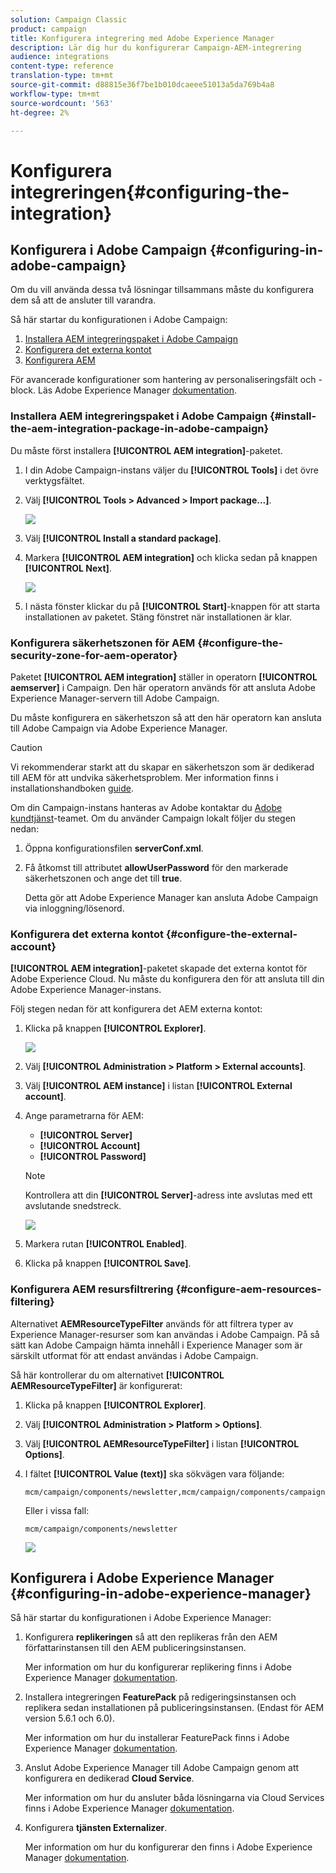 ```yaml
---
solution: Campaign Classic
product: campaign
title: Konfigurera integrering med Adobe Experience Manager
description: Lär dig hur du konfigurerar Campaign-AEM-integrering
audience: integrations
content-type: reference
translation-type: tm+mt
source-git-commit: d88815e36f7be1b010dcaeee51013a5da769b4a8
workflow-type: tm+mt
source-wordcount: '563'
ht-degree: 2%

---
```



# Konfigurera integreringen{#configuring-the-integration}

## Konfigurera i Adobe Campaign {#configuring-in-adobe-campaign}

Om du vill använda dessa två lösningar tillsammans måste du konfigurera dem så att de ansluter till varandra.

Så här startar du konfigurationen i Adobe Campaign:

1. [Installera AEM integreringspaket i Adobe Campaign](#install-the-aem-integration-package-in-adobe-campaign)
1. [Konfigurera det externa kontot](#configure-the-external-account)
1. [Konfigurera AEM](#configure-aem-resources-filtering)

För avancerade konfigurationer som hantering av personaliseringsfält och -block. Läs Adobe Experience Manager [dokumentation](https://helpx.adobe.com/experience-manager/6-5/sites/administering/using/campaignonpremise.html).

### Installera AEM integreringspaket i Adobe Campaign {#install-the-aem-integration-package-in-adobe-campaign}

Du måste först installera **[!UICONTROL AEM integration]**-paketet.

1. I din Adobe Campaign-instans väljer du **[!UICONTROL Tools]** i det övre verktygsfältet.
1. Välj **[!UICONTROL Tools > Advanced > Import package...]**.

   ![](assets/aem_config_1.png)

1. Välj **[!UICONTROL Install a standard package]**.
1. Markera **[!UICONTROL AEM integration]** och klicka sedan på knappen **[!UICONTROL Next]**.

   ![](assets/aem_config_2.png)

1. I nästa fönster klickar du på **[!UICONTROL Start]**-knappen för att starta installationen av paketet. Stäng fönstret när installationen är klar.

### Konfigurera säkerhetszonen för AEM {#configure-the-security-zone-for-aem-operator}

Paketet **[!UICONTROL AEM integration]** ställer in operatorn **[!UICONTROL aemserver]** i Campaign. Den här operatorn används för att ansluta Adobe Experience Manager-servern till Adobe Campaign.

Du måste konfigurera en säkerhetszon så att den här operatorn kan ansluta till Adobe Campaign via Adobe Experience Manager.

>[!CAUTION]
>
>Vi rekommenderar starkt att du skapar en säkerhetszon som är dedikerad till AEM för att undvika säkerhetsproblem. Mer information finns i installationshandboken [guide](../../installation/using/security-zones.md).

Om din Campaign-instans hanteras av Adobe kontaktar du [Adobe kundtjänst](https://helpx.adobe.com/enterprise/admin-guide.html/enterprise/using/support-for-experience-cloud.ug.html)-teamet. Om du använder Campaign lokalt följer du stegen nedan:

1. Öppna konfigurationsfilen **serverConf.xml**.
1. Få åtkomst till attributet **allowUserPassword** för den markerade säkerhetszonen och ange det till **true**.

   Detta gör att Adobe Experience Manager kan ansluta Adobe Campaign via inloggning/lösenord.

### Konfigurera det externa kontot {#configure-the-external-account}

**[!UICONTROL AEM integration]**-paketet skapade det externa kontot för Adobe Experience Cloud. Nu måste du konfigurera den för att ansluta till din Adobe Experience Manager-instans.

Följ stegen nedan för att konfigurera det AEM externa kontot:

1. Klicka på knappen **[!UICONTROL Explorer]**.

   ![](assets/aem_config_3.png)

1. Välj **[!UICONTROL Administration > Platform > External accounts]**.
1. Välj **[!UICONTROL AEM instance]** i listan **[!UICONTROL External account]**.
1. Ange parametrarna för AEM:

   * **[!UICONTROL Server]**
   * **[!UICONTROL Account]**
   * **[!UICONTROL Password]**

   >[!NOTE]
   >
   >Kontrollera att din **[!UICONTROL Server]**-adress inte avslutas med ett avslutande snedstreck.

   ![](assets/aem_config_4.png)

1. Markera rutan **[!UICONTROL Enabled]**.
1. Klicka på knappen **[!UICONTROL Save]**.

### Konfigurera AEM resursfiltrering {#configure-aem-resources-filtering}

Alternativet **AEMResourceTypeFilter** används för att filtrera typer av Experience Manager-resurser som kan användas i Adobe Campaign. På så sätt kan Adobe Campaign hämta innehåll i Experience Manager som är särskilt utformat för att endast användas i Adobe Campaign.

Så här kontrollerar du om alternativet **[!UICONTROL AEMResourceTypeFilter]** är konfigurerat:

1. Klicka på knappen **[!UICONTROL Explorer]**.
1. Välj **[!UICONTROL Administration > Platform > Options]**.
1. Välj **[!UICONTROL AEMResourceTypeFilter]** i listan **[!UICONTROL Options]**.
1. I fältet **[!UICONTROL Value (text)]** ska sökvägen vara följande:

   ```
   mcm/campaign/components/newsletter,mcm/campaign/components/campaign_newsletterpage,mcm/neolane/components/newsletter
   ```

   Eller i vissa fall:

   ```
   mcm/campaign/components/newsletter
   ```

   ![](assets/aem_config_5.png)

## Konfigurera i Adobe Experience Manager {#configuring-in-adobe-experience-manager}

Så här startar du konfigurationen i Adobe Experience Manager:

1. Konfigurera **replikeringen** så att den replikeras från den AEM författarinstansen till den AEM publiceringsinstansen.

   Mer information om hur du konfigurerar replikering finns i Adobe Experience Manager [dokumentation](https://helpx.adobe.com/experience-manager/6-5/sites/deploying/using/replication.html).

1. Installera integreringen **FeaturePack** på redigeringsinstansen och replikera sedan installationen på publiceringsinstansen. (Endast för AEM version 5.6.1 och 6.0).

   Mer information om hur du installerar FeaturePack finns i Adobe Experience Manager [dokumentation](https://helpx.adobe.com/experience-manager/aem-previous-versions.html).

1. Anslut Adobe Experience Manager till Adobe Campaign genom att konfigurera en dedikerad **Cloud Service**.

   Mer information om hur du ansluter båda lösningarna via Cloud Services finns i Adobe Experience Manager [dokumentation](https://helpx.adobe.com/experience-manager/6-5/sites/administering/using/campaignonpremise.html#ConfiguringAdobeExperienceManager).

1. Konfigurera **tjänsten Externalizer**.

   Mer information om hur du konfigurerar den finns i Adobe Experience Manager [dokumentation](https://helpx.adobe.com/experience-manager/6-5/sites/developing/using/externalizer.html).

